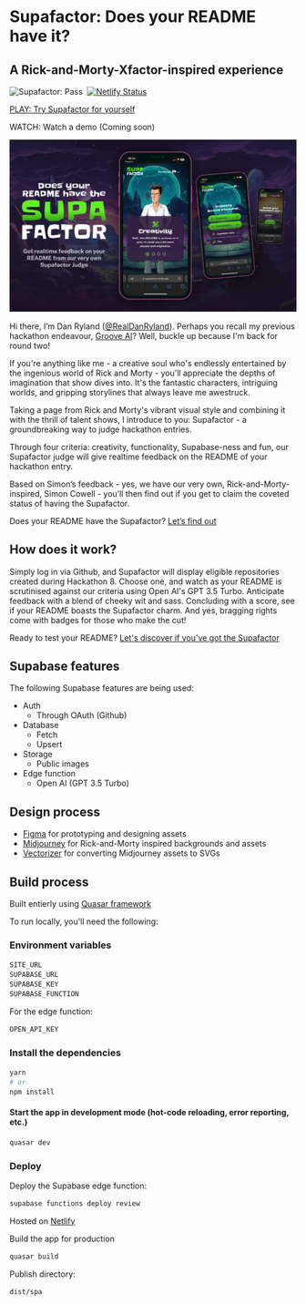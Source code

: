 # Supafactor: Does your README have it?

## A Rick-and-Morty-Xfactor-inspired experience

![Supafactor: Pass](https://nipsfqhfvpgclfjnctna.supabase.co/functions/v1/badge?userName=danryland&repo=supafactor)&nbsp;&nbsp;[![Netlify Status](https://api.netlify.com/api/v1/badges/cbd8e5cf-b583-4f39-befb-2e56e08f1123/deploy-status)](https://app.netlify.com/sites/supafactor/deploys)

[PLAY: Try Supafactor for yourself](https://supafactor.netlify.app/)

WATCH: Watch a demo (Coming soon)

![Supafactor: Does your README have it?](./src/assets/img/cover-1.jpg)

Hi there, I’m Dan Ryland ([@RealDanRyland](https://twitter.com/realdanryland)). Perhaps you recall my previous hackathon endeavour, [Groove AI](https://github.com/danryland/groove-ai)? Well, buckle up because I'm back for round two!

If you're anything like me - a creative soul who's endlessly entertained by the ingenious world of Rick and Morty - you'll appreciate the depths of imagination that show dives into. It's the fantastic characters, intriguing worlds, and gripping storylines that always leave me awestruck.

Taking a page from Rick and Morty's vibrant visual style and combining it with the thrill of talent shows, I introduce to you: Supafactor - a groundbreaking way to judge hackathon entries.

Through four criteria: creativity, functionality, Supabase-ness and fun, our Supafactor judge will give realtime feedback on the README of your hackathon entry.

Based on Simon’s feedback - yes, we have our very own, Rick-and-Morty-inspired, Simon Cowell - you’ll then find out if you get to claim the coveted status of having the Supafactor.

Does your README have the Supafactor? [Let’s find out](https://supafactor.netlify.app/)

## How does it work?

Simply log in via Github, and Supafactor will display eligible repositories created during Hackathon 8. Choose one, and watch as your README is scrutinised against our criteria using Open AI's GPT 3.5 Turbo. Anticipate feedback with a blend of cheeky wit and sass. Concluding with a score, see if your README boasts the Supafactor charm. And yes, bragging rights come with badges for those who make the cut!

Ready to test your README? [Let's discover if you've got the Supafactor](https://supafactor.netlify.app/)

## Supabase features

The following Supabase features are being used:

- Auth
  - Through OAuth (Github)
- Database
  - Fetch
  - Upsert
- Storage
  - Public images
- Edge function
  - Open AI (GPT 3.5 Turbo)

## Design process

- [Figma](https://www.figma.com/) for prototyping and designing assets
- [Midjourney](https://www.midjourney.com/) for Rick-and-Morty inspired backgrounds and assets
- [Vectorizer](https://vectorizer.ai/) for converting Midjourney assets to SVGs

## Build process

Built entierly using [Quasar framework](https://quasar.dev/)

To run locally, you'll need the following:

### Environment variables

```bash
SITE_URL
SUPABASE_URL
SUPABASE_KEY
SUPABASE_FUNCTION
```

For the edge function:

```bash
OPEN_API_KEY
```

### Install the dependencies

```bash
yarn
# or
npm install
```

#### Start the app in development mode (hot-code reloading, error reporting, etc.)

```bash
quasar dev
```

### Deploy

Deploy the Supabase edge function:

```bash
supabase functions deploy review
```

Hosted on [Netlify](https://www.netlify.com/)

Build the app for production

```bash
quasar build
```

Publish directory:

```bash
dist/spa
```
